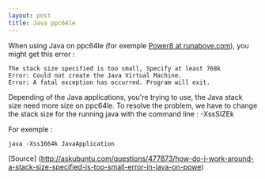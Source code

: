 ```yaml
---
layout: post
title: Java ppc64le
---
```


When using Java on ppc64le (for exemple [Power8 at runabove.com](http://labs.runabove.com/power8/)), you might get this error :

	The stack size specified is too small, Specify at least 768k
	Error: Could not create the Java Virtual Machine.
	Error: A fatal exception has occurred. Program will exit.

Depending of the Java applications, you're trying to use, the Java stack size need more size on ppc64le.
To resolve the problem, we have to change the stack size for the running java with the command line : -XssSIZEk

For exemple : 

	java -Xss1664k JavaApplication

[Source] (http://askubuntu.com/questions/477873/how-do-i-work-around-a-stack-size-specified-is-too-small-error-in-java-on-powe)
